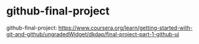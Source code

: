 # github-final-project
github-final-project: https://www.coursera.org/learn/getting-started-with-git-and-github/ungradedWidget/dkdap/final-project-part-1-github-ui

